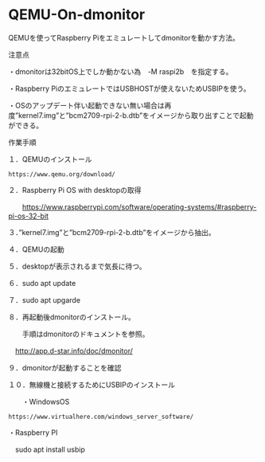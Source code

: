 # QEMU-On-dmonitor

QEMUを使ってRaspberry Piをエミュレートしてdmonitorを動かす方法。

注意点

・dmonitorは32bitOS上でしか動かない為　-M raspi2b　を指定する。

・Raspberry PiのエミュレートではUSBHOSTが使えないためUSBIPを使う。

・OSのアップデート伴い起動できない無い場合は再度”kernel7.img”と”bcm2709-rpi-2-b.dtb”をイメージから取り出すことで起動ができる。


作業手順

１．QEMUのインストール

    https://www.qemu.org/download/

２．Raspberry Pi OS with desktopの取得

　　https://www.raspberrypi.com/software/operating-systems/#raspberry-pi-os-32-bit
  
３．”kernel7.img”と”bcm2709-rpi-2-b.dtb”をイメージから抽出。

４．QEMUの起動

５．desktopが表示されるまで気長に待つ。

６．sudo apt update

７．sudo apt upgarde

８．再起動後dmonitorのインストール。

　　手順はdmonitorのドキュメントを参照。
  
  　http://app.d-star.info/doc/dmonitor/
   
９．dmonitorが起動することを確認

１０．無線機と接続するためにUSBIPのインストール

　　・WindowsOS
  
    https://www.virtualhere.com/windows_server_software/
     
   ・Raspberry PI 
   
   　sudo apt install usbip
